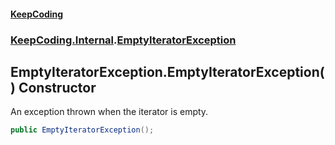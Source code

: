 #### [KeepCoding](index.md 'index')
### [KeepCoding.Internal](KeepCoding_Internal.md 'KeepCoding.Internal').[EmptyIteratorException](EmptyIteratorException.md 'KeepCoding.Internal.EmptyIteratorException')
## EmptyIteratorException.EmptyIteratorException() Constructor
An exception thrown when the iterator is empty.  
```csharp
public EmptyIteratorException();
```
